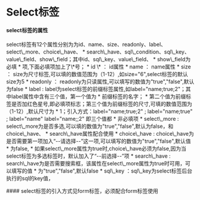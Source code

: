 # Select**标签**

#### select**标签的属性**
<p>
select标签有12个属性分别为为id、name、size、readonly、label、select\_more、choice\_have、
* search\_have、sql\_condition、sql\_key、value\_field、show\_field；其中id、sql\_key、value\_field、
* show\_field为必填
* 项,下面必填项加上了\*号；
  * id \* ： id属性
  * name ： name属性
  * size ： size为尺寸标签,可以填的数值范围为（1-12）,如size="6",select标签的默认size为5
  * readonly ： readonly为只读属性,可以填写的数值为"true","false",默认为false
  * label : label为select标签的前缀标签属性,如label="name;true;2"；其中label属性中含有三个值，第一个值为
  * 前缀标签的名字；
  * 第二个值为前缀标签是否加红色星号,即必填项标志；第三个值为前缀标签的尺寸,可填的数值范围为（1-12）,默认尺寸为
  * 1；引入方式：label="name;true;2" ; label="name;true" ; label="name" label="name;;2" 即三个值都
  * 非必填项
  * select\_more : select\_more为是否多选,可以填的数值为"true","false",默认为false，和choice\_have、
  * search\_have属性配合使用
  * choice\_have : choice\_have为是否需要第一项加入“--请选择--”这一项,可以填写的数值为"true","false",默认值
  * 为false,
  * 如果select\_more属性为true时,choice\_have必须为false,因为当select标签为多选标签时，默认加入了“--前选择--”项
  * search\_have : search\_have为是否需要搜索框，该属性在select\_more属性为true时可用，可以填写的值
  * 为"true","false",默认false
  * sql\_key  ：sql\_key为select标签后台执行的sql的key值，
</p>
#### select标签的引入方式见form标签，必须配合form标签使用




